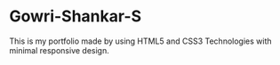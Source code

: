 # Gowri-Shankar-S
This is my portfolio made by using HTML5 and CSS3 Technologies with minimal responsive design. 
